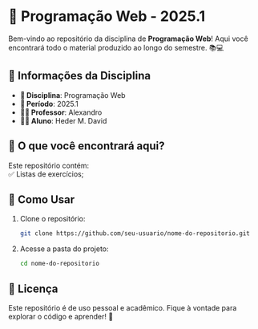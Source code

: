 # 🚀 Programação Web - 2025.1

Bem-vindo ao repositório da disciplina de **Programação Web**! Aqui você encontrará todo o material produzido ao longo do semestre. 📚💻

## 📌 Informações da Disciplina
- **📖 Disciplina**: Programação Web  
- **📅 Período**: 2025.1  
- **👨‍🏫 Professor**: Alexandro  
- **👨‍🎓 Aluno**: Heder M. David  

## 📂 O que você encontrará aqui?
Este repositório contém:  
✅ Listas de exercícios; 

## 🚀 Como Usar
1. Clone o repositório:
   ```bash
   git clone https://github.com/seu-usuario/nome-do-repositorio.git
2. Acesse a pasta do projeto:
   ```bash
   cd nome-do-repositorio

## 📜 Licença
Este repositório é de uso pessoal e acadêmico. Fique à vontade para explorar o código e aprender! 🚀
  